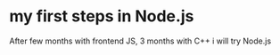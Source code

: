 # my first steps in Node.js

After few months with frontend JS, 3 months with C++ i will try Node.js 
